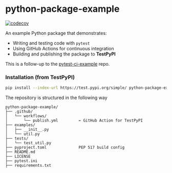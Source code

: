 # python-package-example

[![codecov](https://codecov.io/gh/vinzenzhalhammer/python-package-example/graph/badge.svg?token=NTKMDKVS30)](https://codecov.io/gh/vinzenzhalhammer/python-package-example)

An example Python package that demonstrates:

- Writing and testing code with `pytest`
- Using GitHub Actions for continuous integration
- Building and publishing the package to **TestPyPI**

This is a follow-up to the [pytest-ci-example](https://github.com/vinzenzhalhammer/pytest-ci-example) repo.

### Installation (from TestPyPI)

```bash
pip install --index-url https://test.pypi.org/simple/ python-package-example
```
The repository is structured in the following way
```
python-package-example/
├── .github/
│   └── workflows/
│       └── publish.yml         ← GitHub Action for TestPyPI
├── examples/                   
│   ├── __init__.py
│   └── util.py
├── tests/
│   └── test_util.py
├── pyproject.toml              PEP 517 build config
├── README.md
├── LICENSE
├── pytest.ini
├── requirements.txt
```
